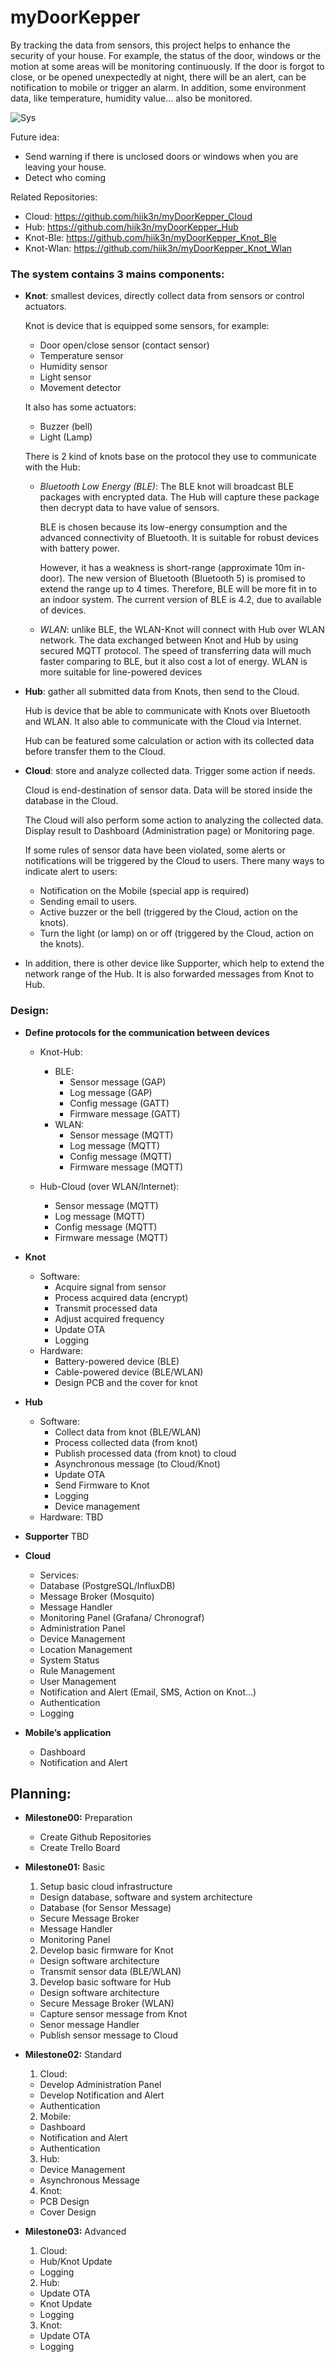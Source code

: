 # myDoorKepper
By tracking the data from sensors, this project helps to enhance the security of your house. For example, the status of the door, windows or the motion at some areas will be monitoring continuously. If the door is forgot to close, or be opened unexpectedly at night, there will be an alert, can be notification to mobile or trigger an alarm. 
In addition, some environment data, like temperature, humidity value… also be monitored.

![Sys](Doc/myDoorKepperSys.png)

Future idea:
* Send warning if there is unclosed doors or windows when you are leaving your house.
* Detect who coming

Related Repositories:
  * Cloud: https://github.com/hiik3n/myDoorKepper_Cloud
  * Hub: https://github.com/hiik3n/myDoorKepper_Hub
  * Knot-Ble: https://github.com/hiik3n/myDoorKepper_Knot_Ble
  * Knot-Wlan: https://github.com/hiik3n/myDoorKepper_Knot_Wlan

### The system contains 3 mains components:

* **Knot**: smallest devices, directly collect data from sensors or control actuators.

  Knot is device that is equipped some sensors, for example:
   
  * Door open/close sensor (contact sensor)
  * Temperature sensor
  * Humidity sensor
  * Light sensor
  * Movement detector

  It also has some actuators:
  * Buzzer (bell)
  * Light (Lamp)

  There is 2 kind of knots base on the protocol they use to communicate with the Hub:
  
  * *Bluetooth Low Energy (BLE)*: The BLE knot will broadcast BLE packages with encrypted data. The Hub will capture these package then decrypt data to have value of sensors.
  
    BLE is chosen because its low-energy consumption and the advanced connectivity of Bluetooth. It is suitable for robust devices with battery power.
    
    However, it has a weakness is short-range (approximate 10m in-door). The new version of Bluetooth (Bluetooth 5) is promised to extend the range up to 4 times. Therefore, BLE will be more fit in to an indoor system.
The current version of BLE is 4.2, due to available of devices.

  * *WLAN*: unlike BLE, the WLAN-Knot will connect with Hub over WLAN network. The data exchanged between Knot and Hub by using secured MQTT protocol. The speed of transferring data will much faster comparing to BLE, but it also cost a lot of energy.
    WLAN is more suitable for line-powered devices

* **Hub**: gather all submitted data from Knots, then send to the Cloud.

  Hub is device that be able to communicate with Knots over Bluetooth and WLAN. It also able to communicate with the Cloud via Internet.
  
  Hub can be featured some calculation or action with its collected data before transfer them to the Cloud.

* **Cloud**: store and analyze collected data. Trigger some action if needs.

  Cloud is end-destination of sensor data. Data will be stored inside the database in the Cloud. 
  
  The Cloud will also perform some action to analyzing the collected data. Display result to Dashboard (Administration page) or Monitoring page.
  
  If some rules of sensor data have been violated, some alerts or notifications will be triggered by the Cloud to users. There many ways to indicate alert to users:
  * Notification on the Mobile (special app is required)
  * Sending email to users.
  * Active buzzer or the bell (triggered by the Cloud, action on the knots).
  * Turn the light (or lamp) on or off (triggered by the Cloud, action on the knots).

* In addition, there is other device like Supporter, which help to extend the network range of the Hub. It is also forwarded messages from Knot to Hub. 

### Design:

* **Define protocols for the communication between devices**

  * Knot-Hub:
    * BLE:
      * Sensor message (GAP)
      * Log message (GAP)
      * Config message (GATT)
      * Firmware message (GATT) 
    * WLAN:
      * Sensor message (MQTT)
      * Log message (MQTT)
      * Config message (MQTT)
      * Firmware message (MQTT)
      
  * Hub-Cloud (over WLAN/Internet):
    * Sensor message (MQTT)
    * Log message (MQTT)
    * Config message (MQTT)
    * Firmware message (MQTT)
  
* **Knot**
  * Software:
    * Acquire signal from sensor
    * Process acquired data (encrypt)
    * Transmit processed data
    * Adjust acquired frequency
    * Update OTA
    * Logging
  * Hardware:
    * Battery-powered device (BLE)
    * Cable-powered device (BLE/WLAN)
    * Design PCB and the cover for knot

* **Hub**
  * Software:
    * Collect data from knot (BLE/WLAN)
    * Process collected data (from knot)
    * Publish processed data (from knot) to cloud
    * Asynchronous message (to Cloud/Knot)
    * Update OTA
    * Send Firmware to Knot
    * Logging
    * Device management
  * Hardware: TBD

* **Supporter** TBD
 
* **Cloud**
  * Services:	
  * Database (PostgreSQL/InfluxDB)
  * Message Broker (Mosquito)
  * Message Handler 
  * Monitoring Panel (Grafana/ Chronograf)
  * Administration Panel
  * Device Management
  * Location Management
  * System Status
  * Rule Management
  * User Management
  * Notification and Alert (Email, SMS, Action on Knot…)
  * Authentication
  * Logging

* **Mobile’s application**
  * Dashboard
  * Notification and Alert

## Planning:

* **Milestone00:** Preparation
  - Create Github Repositories
  - Create Trello Board

* **Milestone01:** Basic

  1. Setup basic cloud infrastructure
    - Design database, software and system architecture
    - Database (for Sensor Message)
    - Secure Message Broker
    - Message Handler
    - Monitoring Panel
    
  2. Develop basic firmware for Knot
    - Design software architecture
    - Transmit sensor data (BLE/WLAN)
    
  3. Develop basic software for Hub
    - Design software architecture
    - Secure Message Broker (WLAN)
    - Capture sensor message from Knot
    - Senor message Handler
    - Publish sensor message to Cloud

* **Milestone02:** Standard

  1. Cloud:
    - Develop Administration Panel
    - Develop Notification and Alert
    - Authentication
    
  2. Mobile:
    - Dashboard
    - Notification and Alert
    - Authentication
    
  3. Hub:
    - Device Management
    - Asynchronous Message
    
  4. Knot:
    - PCB Design
    - Cover Design

* **Milestone03:** Advanced

  1. Cloud:
    - Hub/Knot Update
    - Logging
    
  2. Hub:
    - Update OTA
    - Knot Update
    - Logging
    
  3. Knot:
    - Update OTA
    - Logging


